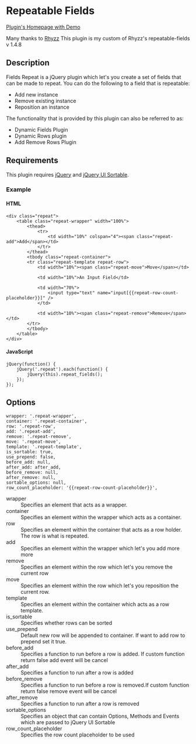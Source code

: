 # Repeatable Fields

[Plugin's Homepage with Demo](https://github.com/devcoffee-net/repeat-fields)

Many thanks to [Rhyzz](https://github.com/Rhyzz/repeatable-fields)
This plugin is my custom of Rhyzz's repeatable-fields v 1.4.8

## Description

Fields Repeat is a jQuery plugin which let's you create a set of fields that can be made to repeat. You can do the following to a field that is repeatable:

* Add new instance
* Remove existing instance
* Reposition an instance

The functionality that is provided by this plugin can also be referred to as:

* Dynamic Fields Plugin
* Dynamic Rows plugin
* Add Remove Rows Plugin

## Requirements

This plugin requires [jQuery](http://jquery.com/) and [jQuery UI Sortable](https://jqueryui.com/sortable/).

### Example

#### HTML

    <div class="repeat">
    	<table class="repeat-wrapper" width="100%">
    		<thead>
    			<tr>
					<td width="10%" colspan="4"><span class="repeat-add">Add</span></td>
    			</tr>
    		</thead>
    		<tbody class="repeat-container">
    		<tr class="repeat-template repeat-row">
    			<td width="10%"><span class="repeat-move">Move</span></td>
    	
    			<td width="10%">An Input Field</td>
    			
    			<td width="70%">
    				<input type="text" name="input[{{repeat-row-count-placeholder}}]" />
    			</td>
    			
    			<td width="10%"><span class="repeat-remove">Remove</span></td>
    		</tr>
    		</tbody>
    	</table>
    </div>

#### JavaScript

    jQuery(function() {
    	jQuery('.repeat').each(function() {
    		jQuery(this).repeat_fields();
    	});
    });

## Options

```
wrapper: '.repeat-wrapper',
container: '.repeat-container',
row: '.repeat-row',
add: '.repeat-add',
remove: '.repeat-remove',
move: '.repeat-move',
template: '.repeat-template',
is_sortable: true,
use_prepend: false,
before_add: null,
after_add: after_add,
before_remove: null,
after_remove: null,
sortable_options: null,
row_count_placeholder: '{{repeat-row-count-placeholder}}',
```

<dl>
<dt>wrapper</dt>
<dd>Specifies an element that acts as a wrapper.</dd>

<dt>container</dt>
<dd>Specifies an element within the wrapper which acts as a container.</dd>

<dt>row</dt>
<dd>Specifies an element within the container that acts as a row holder. The row is what is repeated.</dd>

<dt>add</dt>
<dd>Specifies an element within the wrapper which let's you add more more</dd>

<dt>remove</dt>
<dd>Specifies an element within the row which let's you remove the current row</dd>

<dt>move</dt>
<dd>Specifies an element within the row which let's you reposition the current row.</dd>

<dt>template</dt>
<dd>Specifies an element within the container which acts as a row template.</dd>

<dt>is_sortable</dt>
<dd>Specifies whether rows can be sorted</dd>

<dt>use_prepend</dt>
<dd>Default new row will be appended to container. If  want to add row to prepend set it true.</dd>

<dt>before_add</dt>
<dd>Specifies a function to run before a row is added. If custom function return false add event will be cancel</dd>

<dt>after_add</dt>
<dd>Specifies a function to run after a row is added</dd>

<dt>before_remove</dt>
<dd>Specifies a function to run before a row is removed.If custom function return false remove event will be cancel</dd>

<dt>after_remove</dt>
<dd>Specifies a function to run after a row is removed</dd>

<dt>sortable_options</dt>
<dd>Specifies an object that can contain Options, Methods and Events which are passed to jQuery UI Sortable</dd>

<dt>row_count_placeholder</dt>
<dd>Specifies the row count placeholder to be used</dd>
</dl>